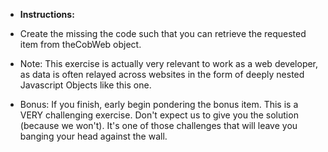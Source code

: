 * **Instructions:**

* Create the missing the code such that you can retrieve the requested item from theCobWeb object.

* Note: This exercise is actually very relevant to work as a web developer, as data is often relayed across websites in the form of deeply nested Javascript Objects like this one.

* Bonus: If you finish, early begin pondering the bonus item. This is a VERY challenging exercise. Don't expect us to give you the solution (because we won't). It's one of those challenges that will leave you banging your head against the wall.